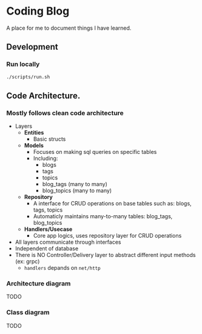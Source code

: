 # Coding Blog

A place for me to document things I have learned.

## Development
### Run locally
```bash
./scripts/run.sh
```

## Code Architecture.
### Mostly follows **clean code architecture**
- Layers
    - **Entities**
        - Basic structs
    - **Models**
        - Focuses on making sql queries on specific tables 
        - Including:
            - blogs
            - tags
            - topics
            - blog_tags (many to many)
            - blog_topics (many to many)
    - **Repository**
        - A interface for CRUD operations on base tables such as: blogs, tags, topics
        - Automaticly maintains many-to-many tables: blog_tags, blog_topics
    - **Handlers/Usecase**
        - Core app logics, uses repository layer for CRUD operations
- All layers communicate through interfaces
- Independent of database
- There is NO Controller/Delivery layer to abstract different input methods (ex: grpc)
    - `handlers` depands on `net/http`

### Architecture diagram
TODO

### Class diagram
TODO

